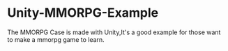 # Unity-MMORPG-Example
The MMORPG Case is made with Unity,It's a good example for those want to make a mmorpg game to learn. 
